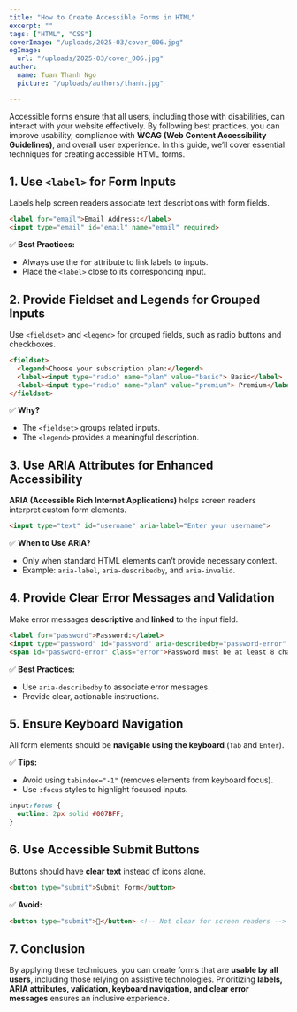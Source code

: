 ```yaml
---
title: "How to Create Accessible Forms in HTML"
excerpt: ""
tags: ["HTML", "CSS"]
coverImage: "/uploads/2025-03/cover_006.jpg"
ogImage:
  url: "/uploads/2025-03/cover_006.jpg"
author:
  name: Tuan Thanh Ngo
  picture: "/uploads/authors/thanh.jpg"

---
```


Accessible forms ensure that all users, including those with disabilities, can interact with your website effectively. By following best practices, you can improve usability, compliance with **WCAG (Web Content Accessibility Guidelines)**, and overall user experience. In this guide, we’ll cover essential techniques for creating accessible HTML forms.

## 1. Use `<label>` for Form Inputs
Labels help screen readers associate text descriptions with form fields.

```html
<label for="email">Email Address:</label>
<input type="email" id="email" name="email" required>
```
✅ **Best Practices:**
- Always use the `for` attribute to link labels to inputs.
- Place the `<label>` close to its corresponding input.

## 2. Provide Fieldset and Legends for Grouped Inputs
Use `<fieldset>` and `<legend>` for grouped fields, such as radio buttons and checkboxes.

```html
<fieldset>
  <legend>Choose your subscription plan:</legend>
  <label><input type="radio" name="plan" value="basic"> Basic</label>
  <label><input type="radio" name="plan" value="premium"> Premium</label>
</fieldset>
```
✅ **Why?**
- The `<fieldset>` groups related inputs.
- The `<legend>` provides a meaningful description.

## 3. Use ARIA Attributes for Enhanced Accessibility
**ARIA (Accessible Rich Internet Applications)** helps screen readers interpret custom form elements.

```html
<input type="text" id="username" aria-label="Enter your username">
```
✅ **When to Use ARIA?**
- Only when standard HTML elements can’t provide necessary context.
- Example: `aria-label`, `aria-describedby`, and `aria-invalid`.

## 4. Provide Clear Error Messages and Validation
Make error messages **descriptive** and **linked** to the input field.

```html
<label for="password">Password:</label>
<input type="password" id="password" aria-describedby="password-error" required>
<span id="password-error" class="error">Password must be at least 8 characters long.</span>
```
✅ **Best Practices:**
- Use `aria-describedby` to associate error messages.
- Provide clear, actionable instructions.

## 5. Ensure Keyboard Navigation
All form elements should be **navigable using the keyboard** (`Tab` and `Enter`).

✅ **Tips:**
- Avoid using `tabindex="-1"` (removes elements from keyboard focus).
- Use `:focus` styles to highlight focused inputs.

```css
input:focus {
  outline: 2px solid #007BFF;
}
```

## 6. Use Accessible Submit Buttons
Buttons should have **clear text** instead of icons alone.

```html
<button type="submit">Submit Form</button>
```
✅ **Avoid:**
```html
<button type="submit">🚀</button> <!-- Not clear for screen readers -->
```

## 7. Conclusion
By applying these techniques, you can create forms that are **usable by all users**, including those relying on assistive technologies. Prioritizing **labels, ARIA attributes, validation, keyboard navigation, and clear error messages** ensures an inclusive experience.
